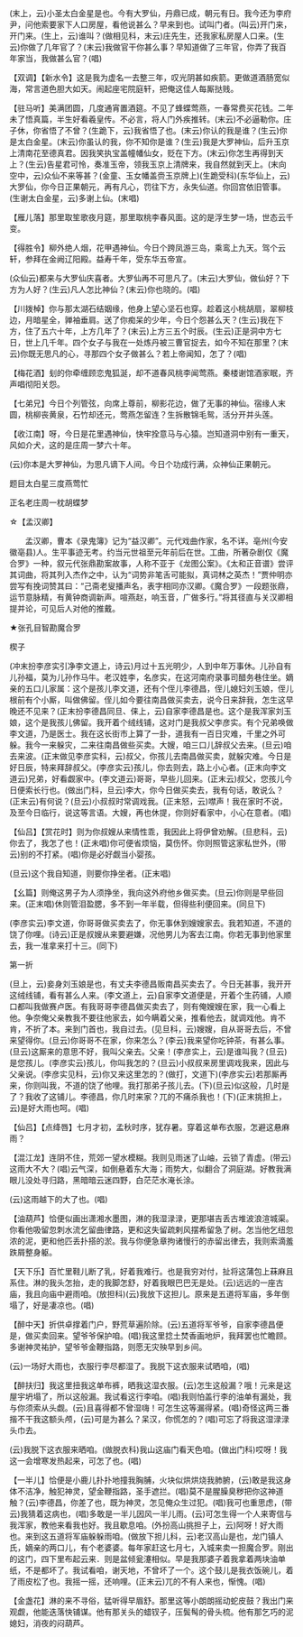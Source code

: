 <!-- { "loadSidebar": true } -->
(末上，云)小圣太白金星是也。今有大罗仙，丹鼎已成，朝元有日。我今还为李府尹，问他索要家下人口房屋，看他说甚么？早来到也。试叫门者。(叫云)开门来，开门来。(生上，云)谁叫？(做相见科，末云)庄先生，还我家私房屋人口来。(生云)你做了几年官了？(末云)我做官干你甚么事？早知道做了三年官，你弄了我百年家当，我做甚么官？(唱)

【双调】【新水令】这是我为虚名一去整三年，叹光阴甚如疾箭。更做道酒肠宽似海，常言道色胆大如天。闹起座宅院庭轩，把俺这佳人每厮挞贱。

【驻马听】美满团圆，几度通宵置酒筵。不见了蜂蝶莺燕，一春常费买花钱。二年未了悟真篇，半生好看羲皇传。不必言，将人门外疾推转。(末云)不必逼勒你。庄子休，你省悟了不曾？(生跪下，云)我省悟了也。(末云)你认的我是谁？(生云)你是太白金星。(末云)你虽认的我，你不知你是谁？(生云)我是大罗神仙，后升玉京上清南花至德真君。因我笑执宝盖幢幡仙女，贬在下方。(末云)你怎生再得到天上？(生云)告星君可怜，奏准玉帝，领我玉京上清牌来，我自然就到天上。(末向空中，云)众仙不来等甚？(金童、玉女幡盖赍玉京牌上)(生跪受科)(东华仙上，云)大罗仙，你今日正果朝元，再有凡心，罚往下方，永失仙道。你回宫依旧管事。(生谢太白金星，云)多谢上仙。(末唱)

【雁儿落】那里取笙歌夜月筵，那里取桃李春风面。这的是浮生梦一场，世态云千变。

【得胜令】柳外绝人烟，花甲遇神仙。今日个跨凤游三岛，乘鸾上九天。驾个云轩，参拜在金阙辽阳殿。益寿千年，受东华五帝宣。

(众仙云)都来与大罗仙庆喜者。大罗仙再不可思凡了。(末云)大罗仙，做仙好？下方为人好？(生云)凡人怎比神仙？(末云)你也晓的。(唱)

【川拨棹】你与那太湖石结姻缘，他身上望心坚石也穿。趁着这小桃胡扇，翠柳枝边，月暗星全，亸袖垂肩。送了你痴呆的少年，今日个怨甚么天？(生云)我在下方，住了五六十年，上方几年了？(末云)上方三五个时辰。(生云)正是洞中方七日，世上几千年。四个女子与我在一处炼丹被三曹官捉去，如今不知在那里？(末云)你既无思凡的心，寻那四个女子做甚么？若上帝闻知，怎了？(唱)

【梅花酒】刬的你牵缠顾恋鬼狐涎，却不道春风桃李闻莺燕。秦楼谢馆酒家眠，齐声唱彻阳关怨。

【七弟兄】今日个列管弦，向席上尊前，柳影花边，做了无事的神仙。宿缘人末圆，桃柳丧黄泉，石竹却还元，莺燕怎留连？生拆散锦毛鸳，活分开并头莲。

【收江南】呀，今日是花里遇神仙，快牢拴意马与心猿。岂知道洞中别有一重天，风如介犬，这的是庄周一梦六十年。

(云)你本是大罗神仙，为思凡谪下人间。今日个功成行满，众神仙正果朝元。

题目太白星三度燕莺忙

正名老庄周一枕胡蝶梦
　




☆【孟汉卿】
 
　　孟汉卿，曹本《录鬼簿》记为“益汉卿”。元代戏曲作家，名不详。亳州(今安徽亳县)人。生平事迹无考。约当元世祖至元年前后在世。工曲，所著杂剧仅《魔合罗》一种，叙元代张鼎勘案故事，人称不亚于《龙图公案》。《太和正音谱》尝评其词曲，将其列入杰作之中，认为“词势非笔舌可能拟，真词林之英杰！”贾仲明亦尝写有挽词赞其曰：“己斋老叟播声名，表字相同亦汉卿。《魔合罗》一段题张鼎，运节意脉精，有黄钟商调新声。喧燕赵，响玉音，广做多行。”将其径直与关汉卿相提并论，可见后人对他的推戴。 

 
 
★张孔目智勘魔合罗

楔子

(冲末扮李彦实引净李文道上，诗云)月过十五光明少，人到中年万事休。儿孙自有儿孙福，莫为儿孙作马牛。老汉姓李，名彦实，在这河南府录事司醋务巷住坐。嫡亲的五口儿家属：这个是孩儿李文道，还有个侄儿李德昌，侄儿媳妇刘玉娘，侄儿根前有个小厮，叫做佛留。侄儿如今要往南昌做买卖去，说今日来辞我，怎生这早晚还不见来？(正末扮李德昌同旦、俫上，云)自家李德昌是也。这个是我浑家刘玉娘，这个是我孩儿佛留。我开着个绒线铺，这对门是我叔父李彦实。有个兄弟唤做李文道，乃是医士。我在这长街市上算了一卦，道我有一百日灾难，千里之外可躲。我今一来躲灾，二来往南昌做些买卖。大嫂，咱三口儿辞叔父去来。(旦云)咱去来波。(正末做见李彦实科，云)叔父，你孩儿去南昌做买卖，就躲灾难。今日是好日辰，特来拜辞叔父。(李彦实云)孩儿，你去则去，路上小心者。(正末向李文道云)兄弟，好看觑家中。(李文道云)哥哥，早些儿回来。(正末云)叔父，您孩儿今日便索长行也。(做出门科，旦云)李大，你今日做买卖去，我有句话，敢说么？(正末云)有何说？(旦云)小叔叔时常调戏我。(正末怒，云)噤声！我在家时不说，及至今日临行，说这等言语。大嫂，再也休提，你则好看家中，小心在意者。(唱)

【仙吕】【赏花时】则为你叔嫂从来情性乖，我因此上将伊曾劝解。(旦悲科，云)你去了，我怎了也！(正未唱)你可便省烦恼，莫伤怀。你则照管这家私世外，(带云)别的不打紧。(唱)你是必好觑当小婴孩。

(旦云)这个我自知道，则要你挣坐者。(正末唱)

【幺篇】则俺这男子为人须挣坐，我向这外府他乡做买卖。(旦云)你则是早些回来。(正末唱)休则管泪盈腮，多不到一年半载，但得些利便回来。(同旦下)

(李彦实云)李文道，你哥哥做买卖去了，你无事休到嫂嫂家去。我若知道，不道的饶了你哩。(诗云)正是叔嫂从来要避嫌，况他男儿为客去江南。你若无事到他家里去，我一准拿来打十三。(同下)


第一折

(旦上，云)妾身刘玉娘是也，有丈夫李德昌贩南昌买卖去了。今日无甚事，我开开这绒线铺，看有甚么人来。(李文道上，云)自家李文道便是，开着个生药铺，人顺口都叫我做赛卢医。有我哥哥李德昌做买卖去了，则有俺嫂嫂在家，我一心看上他。争奈俺父亲教我不要往他家去，如今瞒着父亲，推看他去，就调戏他。肯不肯，不折了本。来到门首也，我自过去。(见旦科，云)嫂嫂，自从哥哥去后，不曾来望得你。(旦云)你哥哥不在家，你来怎么？(李云)我来望你吃钟茶，有甚么事。(旦云)这厮来的意思不好，我叫父亲去。父亲！(李彦实上，云)是谁叫我？(旦云)是您孩儿。(李彦实云)孩儿，你叫我怎的？(旦云)小叔叔来房里调戏我来，因此与父亲说。(李彦实见科，云)你又来这里怎的？(做打，文道下)(李彦实云)若那厮再来，你则叫我，不道的饶了他哩。我打那弟子孩儿去。(下)(旦云)似这般，几时是了？我收了这铺儿。李德昌，你几时来家？兀的不痛杀我也！(下)(正末挑担上，云)是好大雨也呵。(唱)

【仙吕】【点绛唇】七月才初，孟秋时序，犹存暑。穿着这单布衣服，怎避这悬麻雨？

【混江龙】连阴不住，荒郊一望水模糊。我则见雨迷了山岫，云锁了青虚。(带云)这雨大不大？(唱)云气深，如倒悬着东大海；雨势大，似翻合了洞庭湖。好教我满眼儿没处寻归路，黑暗暗云迷四野，白茫茫水淹长涂。

(云)这雨越下的大了也。(唱)

【油葫芦】恰便似画出潇湘水墨图，淋的我湿渌渌，更那堪吉丢古堆波浪渲城渠。你看他吸留忽刺水流乞留曲律路，更和这失留疏剌风摆希留急了树。怎当他乞纽忽浓的泥，更和他匹丢扑搭的淤。我与你便急章拘诸慢行的赤留出律去，我则索滴羞跌屑整身躯。

【天下乐】百忙里鞋儿断了乳，好着我难行。也是我穷对付，扯将这蒲包上菻麻且系住。淋的我头怎抬，走的我脚怎舒，好着我眼巴巴无是处。(云)远远的一座古庙，我且向庙中避雨咱。(放担科)(云)我放下这担儿。原来是五道将军庙，多年倒塌了，好是凄凉也。(唱)

【醉中天】折供卓撑着门户，野荒草遍阶除。(云)五道将军爷爷，自家李德昌便是，做买卖回来。望爷爷保护咱。(唱)我这里捻土焚香画地炉，我拜罢也忙瞻顾。多谢神灵祐护，望爷爷金鞭指路，则愿无灾殃早到乡间。

(云)一场好大雨也，衣服行李尽都湿了。我脱下这衣服来试晒咱，(唱)

【醉扶归】我这里扭我这单布裤，晒我这湿衣服。(云)怎生这般漏？哦！元来是这屋宇坍塌了，所以这般漏。我试看这行李咱。(唱)我则怕盖行李的油单有漏处，我与你须索从头觑。(云)且喜得都不曾湿嗨！可怎生这等漏得紧。(唱)奇怪这两三番揩不干我这额头颅，(云)可是为甚么？呆汉，你慌怎的？(唱)可忘了将我这湿渌渌头巾去。

(云)我脱下这衣服来晒咱。(做脱衣科)我山这庙门看天色咱。(做出门科)哎呀！我这一会增寒发热起来，可怎了也。(唱)

【一半儿】恰便是小鹿儿扑扑地撞我胸脯，火块似烘烘烧我肺腑，(云)敢是我这身体不洁净，触犯神灵，望金鞭指路，圣手遮拦。(唱)莫不是腥臊臭秽把你这神道触？(云)李德昌，你差了也，既为神灵，怎见俺众生过犯。(唱)我可也重思虑，(带云)我猜着这病也，(唱)多敢是一半儿因风一半儿雨。(云)可怎生得一个人来寄信与我浑家，教他来看我也好。我且歇息咱。(外扮高山挑担子上，云)阿呀！好大雨也。来到这五道将军庙躲躲雨咱。(做放下担儿科，云)老汉高山是也，龙门镇人氏，嫡亲的两口儿，有个老婆婆。每年家赶这七月七，入城来卖一担魔合罗。刚出的这门，四下里布起云来．则是盆倾瓮瀽相似。早是我那婆子着我拿着两块油单纸，不是都坏了。我试看咱，谢天地，不曾坏了一个。这个鼓儿是我衣饭碗儿，着了雨皮松了也。我摇一摇，还响哩。(正末云)兀的不有人来也，惭愧。(唱)

【金盏花】淋的来不寻俗，猛听得早眉舒。那里这等小朗朗摇动蛇皮鼓？我出门来观觑，他能迭落快铺谋。他有那关头的蜡钗子，压鬓髩的骨头梳。他有那乞巧的泥媳妇，消夜的闷葫芦。

